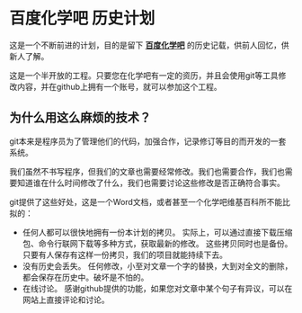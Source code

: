 百度化学吧 历史计划
==========

这是一个不断前进的计划，目的是留下 **[百度化学吧](http://tieba.baidu.com/化学)** 的历史记载，供前人回忆，供新人了解。

这是一个半开放的工程。只要您在化学吧有一定的资历，并且会使用git等工具修改内容，并在github上拥有一个账号，就可以参加这个工程。

为什么用这么麻烦的技术？
----------------

git本来是程序员为了管理他们的代码，加强合作，记录修订等目的而开发的一套系统。

我们虽然不书写程序，但我们的文章也需要经常修改。我们也需要合作，我们也需要知道谁在什么时间修改了什么，我们也需要讨论这些修改是否正确符合事实。

git提供了这些好处，这是一个Word文档，或者甚至一个化学吧维基百科所不能比拟的：

* 任何人都可以很快地拥有一份本计划的拷贝。
实际上，可以通过直接下载压缩包、命令行联网下载等多种方式，获取最新的修改。
这些拷贝同时也是备份。只要有人保存有这样一份拷贝，我们的项目就能持续下去。
* 没有历史会丢失。
任何修改，小至对文章一个字的替换，大到对全文的删除，都会保存在历史中。破坏是不怕的。
* 在线讨论。
感谢github提供的功能，如果您对文章中某个句子有异议，可以在网站上直接评论和讨论。